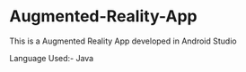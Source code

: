 # Augmented-Reality-App

This is a Augmented Reality App developed in Android Studio

Language Used:- Java
